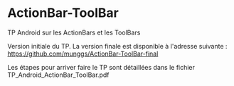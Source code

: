 # ActionBar-ToolBar
TP Android sur les ActionBars et les ToolBars

Version initiale du TP.
La version finale est disponible à l'adresse suivante : https://github.com/munggs/ActionBar-ToolBar-final

Les étapes pour arriver faire le TP sont détaillées dans le fichier TP_Android_ActionBar_ToolBar.pdf
